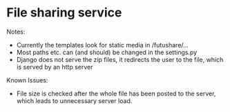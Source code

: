 File sharing service
====================

Notes:

- Currently the templates look for static media in /futushare/...
- Most paths etc. can (and should) be changed in the settings.py
- Django does not serve the zip files, it redirects the user to the file, which is served by an http server

Known Issues:

- File size is checked after the whole file has been posted to the server, which leads to unnecessary server load.
